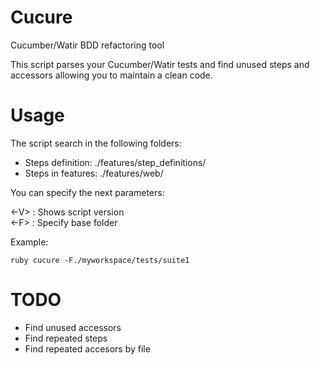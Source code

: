 Cucure
======

Cucumber/Watir BDD refactoring tool

This script parses your Cucumber/Watir tests and find unused steps and accessors allowing you to maintain a clean code.


Usage
======

The script search in the following folders: 
- Steps definition:  ./features/step_definitions/
- Steps in features:  ./features/web/

You can specify the next parameters:

<-V> : Shows script version  
<-F> : Specify base folder

Example:

    ruby cucure -F./myworkspace/tests/suite1
    

TODO
======

- Find unused accessors
- Find repeated steps
- Find repeated accesors by file
